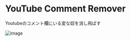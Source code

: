 # YouTube Comment Remover

Youtubeのコメント欄にいる変な奴を消し飛ばす

![image](https://github.com/user-attachments/assets/5d53027b-0e94-4b22-bfc9-6c120eeecaed)
